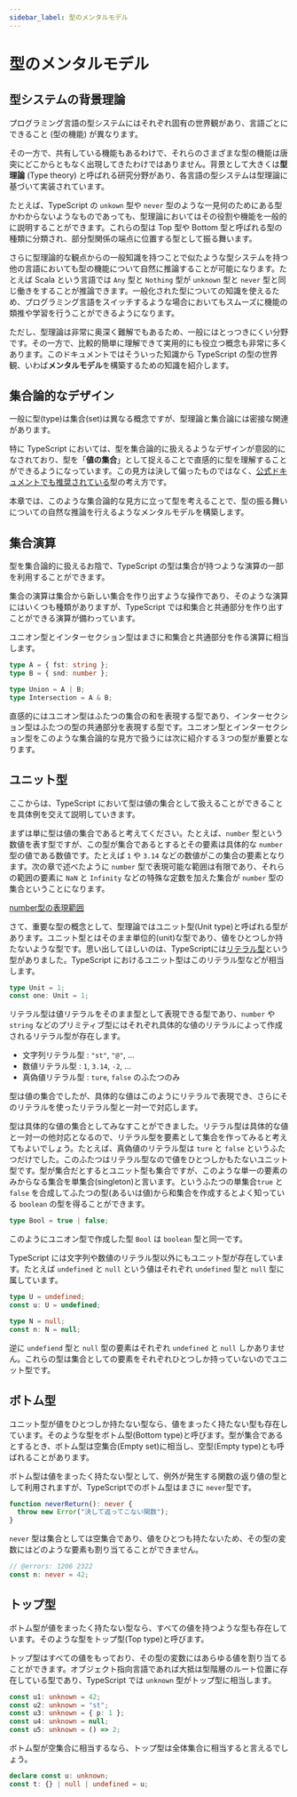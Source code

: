 ```yaml
---
sidebar_label: 型のメンタルモデル
---
```


# 型のメンタルモデル

## 型システムの背景理論

プログラミング言語の型システムにはそれぞれ固有の世界観があり、言語ごとにできること (型の機能) が異なります。

その一方で、共有している機能もあるわけで、それらのさまざまな型の機能は唐突にどこからともなく出現してきたわけではありません。背景として大きくは**型理論** (Type theory) と呼ばれる研究分野があり、各言語の型システムは型理論に基づいて実装されています。

たとえば、TypeScript の `unkown` 型や `never` 型のような一見何のためにある型かわからないようなものであっても、型理論においてはその役割や機能を一般的に説明することができます。これらの型は Top 型や Bottom 型と呼ばれる型の種類に分類され、部分型関係の端点に位置する型として振る舞います。

さらに型理論的な観点からの一般知識を持つことで似たような型システムを持つ他の言語においても型の機能について自然に推論することが可能になります。たとえば Scala という言語では `Any` 型と `Nothing` 型が `unknown` 型と `never` 型と同じ働きをすることが推論できます。一般化された型についての知識を使えるため、プログラミング言語をスイッチするような場合においてもスムーズに機能の類推や学習を行うことができるようになります。

ただし、型理論は非常に奥深く難解でもあるため、一般にはとっつきにくい分野です。その一方で、比較的簡単に理解できて実用的にも役立つ概念も非常に多くあります。このドキュメントではそういった知識から TypeScript の型の世界観、いわば**メンタルモデル**を構築するための知識を紹介します。

## 集合論的なデザイン

一般に型(type)は集合(set)は異なる概念ですが、型理論と集合論には密接な関連があります。

特に TypeScript においては、型を集合論的に扱えるようなデザインが意図的になされており、型を「**値の集合**」として捉えることで直感的に型を理解することができるようになっています。この見方は決して偏ったものではなく、[公式ドキュメントでも推奨されている](https://www.typescriptlang.org/docs/handbook/typescript-in-5-minutes-oop.html#types-as-sets)型の考え方です。

本章では、このような集合論的な見方に立って型を考えることで、型の振る舞いについての自然な推論を行えるようなメンタルモデルを構築します。

## 集合演算

型を集合論的に扱えるお陰で、TypeScript の型は集合が持つような演算の一部を利用することができます。

集合の演算は集合から新しい集合を作り出すような操作であり、そのような演算にはいくつも種類がありますが、TypeScript では和集合と共通部分を作り出すことができる演算が備わっています。

ユニオン型とインターセクション型はまさに和集合と共通部分を作る演算に相当します。

```ts twoslash title="型の和集合と共通部分"
type A = { fst: string };
type B = { snd: number };

type Union = A | B;
type Intersection = A & B;
```

直感的にはユニオン型はふたつの集合の和を表現する型であり、インターセクション型はふたつの型の共通部分を表現する型です。ユニオン型とインターセクション型をこのような集合論的な見方で扱うには次に紹介する３つの型が重要となります。

## ユニット型

ここからは、TypeScript において型は値の集合として扱えることができることを具体例を交えて説明していきます。

まずは単に型は値の集合であると考えてください。たとえば、`number` 型という数値を表す型ですが、この型が集合であるとするとその要素は具体的な `number` 型の値である数値です。たとえば `1` や `3.14` などの数値がこの集合の要素となります。次の章で述べたように `number` 型で表現可能な範囲は有限であり、それらの範囲の要素に `NaN` と `Infinity` などの特殊な定数を加えた集合が `number` 型の集合ということになります。

[number型の表現範囲](reference/values-types-variables/number)

さて、重要な型の概念として、型理論ではユニット型(Unit type)と呼ばれる型があります。ユニット型とはそのまま単位的(unit)な型であり、値をひとつしか持たないような型です。思い出してほしいのは、TypeScriptには[リテラル型](/values-types-variables/literal-types)という型がありました。TypeScript におけるユニット型はこのリテラル型などが相当します。

```ts twoslash title="リテラル型はユニット型"
type Unit = 1;
const one: Unit = 1;
```

リテラル型は値リテラルをそのまま型として表現できる型であり、`number` や `string` などのプリミティブ型にはそれぞれ具体的な値のリテラルによって作成されるリテラル型が存在します。

- 文字列リテラル型 : `"st"`, `"@"`, ...
- 数値リテラル型 : `1`, `3.14`, `-2`, ...
- 真偽値リテラル型 : `ture`, `false` のふたつのみ

型は値の集合でしたが、具体的な値はこのようにリテラルで表現でき、さらにそのリテラルを使ったリテラル型と一対一で対応します。

型は具体的な値の集合としてみなすことができました。リテラル型は具体的な値と一対一の他対応となるので、リテラル型を要素として集合を作ってみると考えてもよいでしょう。たとえば、真偽値のリテラル型は `ture` と `false` というふたつだけでした。このふたつはリテラル型なので値をひとつしかもたないユニット型です。型が集合だとするとユニット型も集合ですが、このような単一の要素のみからなる集合を単集合(singleton)と言います。というふたつの単集合`true` と `false` を合成してふたつの型(あるいは値)から和集合を作成するとよく知っている `boolean` の型を得ることができます。

```ts twoslash title="true と false の和集合"
type Bool = true | false;
```

このようにユニオン型で作成した型 `Bool` は `boolean` 型と同一です。

TypeScript には文字列や数値のリテラル型以外にもユニット型が存在しています。たとえば `undefined` と `null` という値はそれぞれ `undefined` 型と `null` 型に属しています。

```ts twoslash
type U = undefined;
const u: U = undefined;

type N = null;
const n: N = null;
```

逆に `undefiend` 型と `null` 型の要素はそれぞれ `undefined` と `null` しかありません。これらの型は集合としての要素をそれぞれひとつしか持っていないのでユニット型です。

## ボトム型

ユニット型が値をひとつしか持たない型なら、値をまったく持たない型も存在しています。そのような型をボトム型(Bottom type)と呼びます。型が集合であるとするとき、ボトム型は空集合(Empty set)に相当し、空型(Empty type)とも呼ばれることがあります。

ボトム型は値をまったく持たない型として、例外が発生する関数の返り値の型として利用されますが、TypeScriptでのボトム型はまさに `never`型です。

```ts twoslash
function neverReturn(): never {
  throw new Error("決して返ってこない関数");
}
```

`never` 型は集合としては空集合であり、値をひとつも持たないため、その型の変数にはどのような要素も割り当てることができません。

```ts twoslash
// @errors: 1206 2322
const n: never = 42;
```

## トップ型

ボトム型が値をまったく持たない型なら、すべての値を持つような型も存在しています。そのような型をトップ型(Top type)と呼びます。

トップ型はすべての値をもっており、その型の変数にはあらゆる値を割り当てることができます。オブジェクト指向言語であれば大抵は型階層のルート位置に存在している型であり、TypeScript では `unknown` 型がトップ型に相当します。

```ts twoslash
const u1: unknown = 42;
const u2: unknown = "st";
const u3: unknown = { p: 1 };
const u4: unknown = null;
const u5: unknown = () => 2;
```

ボトム型が空集合に相当するなら、トップ型は全体集合に相当すると言えるでしょう。

```ts twoslash
declare const u: unknown;
const t: {} | null | undefined = u;
```
